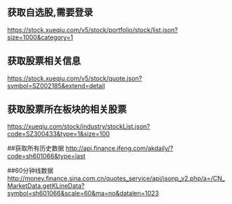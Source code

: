 <link rel="stylesheet" href="https://unpkg.com/element-ui/lib/theme-chalk/index.css">
<script src="https://unpkg.com/axios/dist/axios.min.js"></script>
<!-- import Vue before Element -->
<script src="https://unpkg.com/vue@2.6.11/dist/vue.js"></script>
<!-- import JavaScript -->
<script src="https://unpkg.com/element-ui/lib/index.js"></script>

## 获取自选股,需要登录
https://stock.xueqiu.com/v5/stock/portfolio/stock/list.json?size=1000&category=1

## 获取股票相关信息
https://stock.xueqiu.com/v5/stock/quote.json?symbol=SZ002185&extend=detail

## 获取股票所在板块的相关股票
https://xueqiu.com/stock/industry/stockList.json?code=SZ300433&type=1&size=100


##获取所有历史数据
http://api.finance.ifeng.com/akdaily/?code=sh601066&type=last

##60分钟线数据
http://money.finance.sina.com.cn/quotes_service/api/jsonp_v2.php/a=/CN_MarketData.getKLineData?symbol=sh601066&scale=60&ma=no&datalen=1023